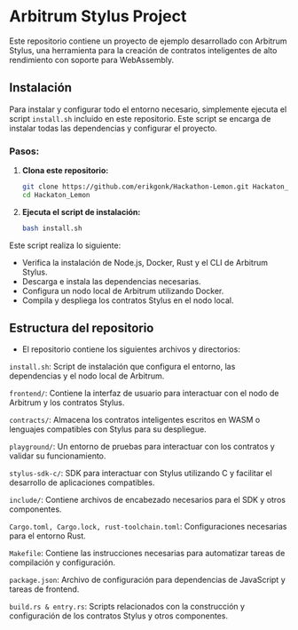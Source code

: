 # Arbitrum Stylus Project

Este repositorio contiene un proyecto de ejemplo desarrollado con Arbitrum Stylus, una herramienta para la creación de contratos inteligentes de alto rendimiento con soporte para WebAssembly.

## Instalación

Para instalar y configurar todo el entorno necesario, simplemente ejecuta el script `install.sh` incluido en este repositorio. Este script se encarga de instalar todas las dependencias y configurar el proyecto.

### Pasos:

1. **Clona este repositorio:**

    ```bash
    git clone https://github.com/erikgonk/Hackathon-Lemon.git Hackaton_Lemon
    cd Hackaton_Lemon
    ```

2. **Ejecuta el script de instalación:**

    ```bash
    bash install.sh
    ```

Este script realiza lo siguiente:
- Verifica la instalación de Node.js, Docker, Rust y el CLI de Arbitrum Stylus.
- Descarga e instala las dependencias necesarias.
- Configura un nodo local de Arbitrum utilizando Docker.
- Compila y despliega los contratos Stylus en el nodo local.

## Estructura del repositorio

- El repositorio contiene los siguientes archivos y directorios:

`install.sh`: Script de instalación que configura el entorno, las dependencias y el nodo local de Arbitrum.

`frontend/`: Contiene la interfaz de usuario para interactuar con el nodo de Arbitrum y los contratos Stylus.

`contracts/`: Almacena los contratos inteligentes escritos en WASM o lenguajes compatibles con Stylus para su despliegue.

`playground/`: Un entorno de pruebas para interactuar con los contratos y validar su funcionamiento.

`stylus-sdk-c/`: SDK para interactuar con Stylus utilizando C y facilitar el desarrollo de aplicaciones compatibles.

`include/`: Contiene archivos de encabezado necesarios para el SDK y otros componentes.

`Cargo.toml, Cargo.lock, rust-toolchain.toml`: Configuraciones necesarias para el entorno Rust.

`Makefile`: Contiene las instrucciones necesarias para automatizar tareas de compilación y configuración.

`package.json`: Archivo de configuración para dependencias de JavaScript y tareas de frontend.

`build.rs & entry.rs`: Scripts relacionados con la construcción y configuración de los contratos Stylus y otros componentes.
